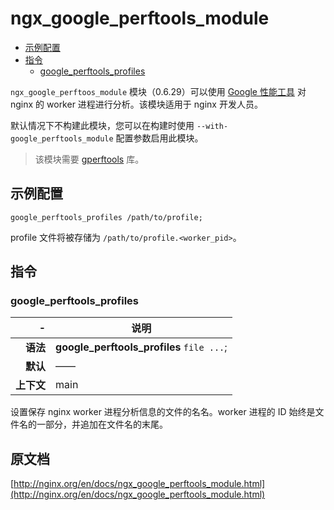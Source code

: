 # ngx_google_perftools_module

- [示例配置](#example_configuration)
- [指令](#directives)
    - [google_perftools_profiles](#google_perftools_profiles)

`ngx_google_perftoos_module` 模块（0.6.29）可以使用 [Google 性能工具](https://github.com/gperftools/gperftools) 对 nginx 的 worker 进程进行分析。该模块适用于 nginx 开发人员。

默认情况下不构建此模块，您可以在构建时使用 `--with-google_perftools_module` 配置参数启用此模块。

> 该模块需要 [gperftools](https://github.com/gperftools/gperftools) 库。

<a id="example_configuration"></a>

## 示例配置

```nginx
google_perftools_profiles /path/to/profile;
```

profile 文件将被存储为 `/path/to/profile.<worker_pid>`。

<a id="directives"></a>

## 指令

### google_perftools_profiles

|\-|说明|
|------:|------|
|**语法**|**google_perftools_profiles** `file ...`;|
|**默认**|——|
|**上下文**|main|

设置保存 nginx worker 进程分析信息的文件的名名。worker 进程的 ID 始终是文件名的一部分，并追加在文件名的末尾。

## 原文档
[http://nginx.org/en/docs/ngx_google_perftools_module.html](http://nginx.org/en/docs/ngx_google_perftools_module.html)